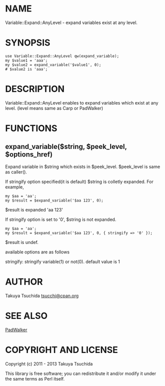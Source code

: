 # NAME

Variable::Expand::AnyLevel - expand variables exist at any level.

# SYNOPSIS

    use Variable::Expand::AnyLevel qw(expand_variable);
    my $value1 = 'aaa';
    my $value2 = expand_variable('$value1', 0);
    # $value2 is 'aaa';

# DESCRIPTION

Variable::Expand::AnyLevel enables to expand variables which exist at any level. (level means same as Carp or PadWalker)

# FUNCTIONS

## expand\_variable($string, $peek\_level, $options\_href)

Expand variable in $string which exists in $peek\_level. $peek\_level is same as caller().

If stringify option specified(it is default) $string is colletly expanded. For example,

    my $aa = 'aa';
    my $result = $expand_variable('$aa 123', 0);

$result is expanded 'aa 123'

If stringify option is set to '0', $string is not expanded.

    my $aa = 'aa';
    my $result = $expand_variable('$aa 123', 0, { stringify => '0' });

$result is undef.

available options are as follows

stringify: stringify variable(1) or not(0). default value is 1

# AUTHOR

Takuya Tsuchida <tsucchi@cpan.org>

# SEE ALSO

[PadWalker](https://metacpan.org/pod/PadWalker)

# COPYRIGHT AND LICENSE

Copyright (c) 2011 - 2013 Takuya Tsuchida

This library is free software; you can redistribute it and/or modify
it under the same terms as Perl itself.
